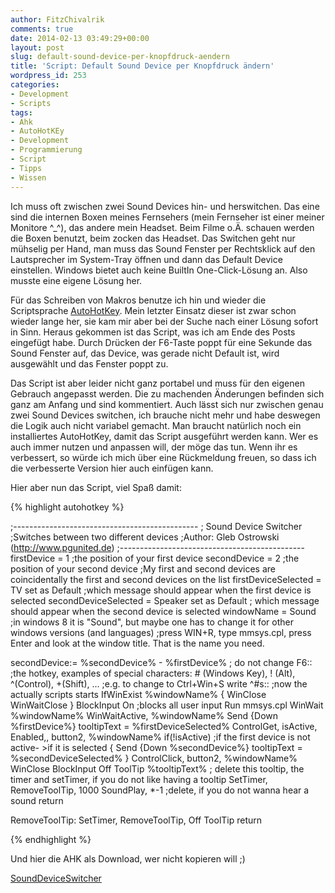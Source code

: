 ```yaml
---
author: FitzChivalrik
comments: true
date: 2014-02-13 03:49:29+00:00
layout: post
slug: default-sound-device-per-knopfdruck-aendern
title: 'Script: Default Sound Device per Knopfdruck ändern'
wordpress_id: 253
categories:
- Development
- Scripts
tags:
- Ahk
- AutoHotKEy
- Development
- Programmierung
- Script
- Tipps
- Wissen
---
```


Ich muss oft zwischen zwei Sound Devices hin- und herswitchen. Das eine sind die internen Boxen meines Fernsehers (mein Fernseher ist einer meiner Monitore ^_^), das andere mein Headset. Beim Filme o.Ä. schauen werden die Boxen benutzt, beim zocken das Headset. Das Switchen geht nur mühselig per Hand, man muss das Sound Fenster per Rechtsklick auf den Lautsprecher im System-Tray öffnen und dann das Default Device einstellen. Windows bietet auch keine BuiltIn One-Click-Lösung an. Also musste eine eigene Lösung her.

Für das Schreiben von Makros benutze ich hin und wieder die Scriptsprache [AutoHotKey](http://www.autohotkey.com/). Mein letzter Einsatz dieser ist zwar schon wieder lange her, sie kam mir aber bei der Suche nach einer Lösung sofort in Sinn. Heraus gekommen ist das Script, was ich am Ende des Posts eingefügt habe. Durch Drücken der F6-Taste poppt für eine Sekunde das Sound Fenster auf, das Device, was gerade nicht Default ist, wird ausgewählt und das Fenster poppt zu.

Das Script ist aber leider nicht ganz portabel und muss für den eigenen Gebrauch angepasst werden. Die zu machenden Änderungen befinden sich ganz am Anfang und sind kommentiert. Auch lässt sich nur zwischen genau zwei Sound Devices switchen, ich brauche nicht mehr und habe deswegen die Logik auch nicht variabel gemacht. Man braucht natürlich noch ein installiertes AutoHotKey, damit das Script ausgeführt werden kann. Wer es auch immer nutzen und anpassen will, der möge das tun. Wenn ihr es verbessert, so würde ich mich über eine Rückmeldung freuen, so dass ich die verbesserte Version hier auch einfügen kann.

Hier aber nun das Script, viel Spaß damit:

{% highlight autohotkey %}

;----------------------------------------------
; Sound Device Switcher
;Switches between two different devices
;Author: Gleb Ostrowski (http://www.pgunited.de)
;----------------------------------------------
firstDevice = 1 ;the position of your first device
secondDevice = 2 ;the position of your second device
;My first and second devices are coincidentally the first and second devices on the list
firstDeviceSelected = TV set as Default ;which message should appear when the first device is selected
secondDeviceSelected = Speaker set as Default ; which message should appear when the second device is selected
windowName = Sound ;in windows 8 it is "Sound", but maybe one has to change it for other windows versions (and languages)
;press WIN+R, type mmsys.cpl, press Enter and look at the window title. That is the name you need.

secondDevice:= %secondDevice% - %firstDevice% ; do not change
F6:: ;the hotkey, examples of special characters: # (Windows Key), ! (Alt), ^(Control), +(Shift), ...
;e.g. to change to Ctrl+Win+S write ^#s::
;now the actually scripts starts
IfWinExist %windowName%
{
 WinClose
 WinWaitClose
}
BlockInput On ;blocks all user input
Run mmsys.cpl
WinWait %windowName%
WinWaitActive, %windowName%
Send {Down %firstDevice%}
tooltipText = %firstDeviceSelected%
ControlGet, isActive, Enabled,, button2, %windowName%
if(!isActive) ;if the first device is not active- >if it is selected
{
 Send {Down %secondDevice%}
 tooltipText = %secondDeviceSelected%
}
ControlClick, button2, %windowName%
WinClose
BlockInput Off
ToolTip %tooltipText% ; delete this tooltip, the timer and setTimer, if you do not like having a tooltip
SetTimer, RemoveToolTip, 1000
SoundPlay, *-1 ;delete, if you do not wanna hear a sound
return

RemoveToolTip:
SetTimer, RemoveToolTip, Off
ToolTip
return

{% endhighlight %}

Und hier die AHK als Download, wer nicht kopieren will ;)

[SoundDeviceSwitcher](http://www.pgunited.de/wp-content/uploads/2014/02/SoundDeviceSwitcher.ahk)
